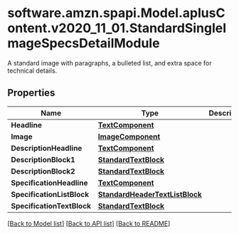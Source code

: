 # software.amzn.spapi.Model.aplusContent.v2020_11_01.StandardSingleImageSpecsDetailModule
A standard image with paragraphs, a bulleted list, and extra space for technical details.

## Properties

Name | Type | Description | Notes
------------ | ------------- | ------------- | -------------
**Headline** | [**TextComponent**](TextComponent.md) |  | [optional] 
**Image** | [**ImageComponent**](ImageComponent.md) |  | [optional] 
**DescriptionHeadline** | [**TextComponent**](TextComponent.md) |  | [optional] 
**DescriptionBlock1** | [**StandardTextBlock**](StandardTextBlock.md) |  | [optional] 
**DescriptionBlock2** | [**StandardTextBlock**](StandardTextBlock.md) |  | [optional] 
**SpecificationHeadline** | [**TextComponent**](TextComponent.md) |  | [optional] 
**SpecificationListBlock** | [**StandardHeaderTextListBlock**](StandardHeaderTextListBlock.md) |  | [optional] 
**SpecificationTextBlock** | [**StandardTextBlock**](StandardTextBlock.md) |  | [optional] 

[[Back to Model list]](../README.md#documentation-for-models) [[Back to API list]](../README.md#documentation-for-api-endpoints) [[Back to README]](../README.md)

